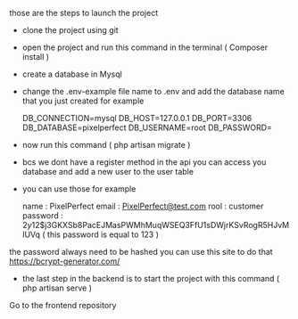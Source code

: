 those are the steps to launch the project
- clone the project using git
- open the project and run this command in the terminal ( Composer install )
- create a database in Mysql 
- change  the .env-example file name to .env and add the database  name that you just created 
for example 

    DB_CONNECTION=mysql
    DB_HOST=127.0.0.1
    DB_PORT=3306
    DB_DATABASE=pixelperfect
    DB_USERNAME=root
    DB_PASSWORD=


- now run this command ( php artisan migrate )
- bcs we dont have a register method in the api you can access you database and add a new user to the user table 
- you can use those for example

    name : PixelPerfect 
    email : PixelPerfect@test.com
    rool : customer 
    password : $2y$12$j3GKXSb8PacEJMasPWMhMuqWSEQ3FfU1sDWjrKSvRogR5HJvMlUVq    ( this password is equal to 123 ) 

the password always need to be hashed you can use this site to do that  https://bcrypt-generator.com/

- the last step in the backend is to start the project with this command ( php artisan serve  )

Go to the frontend repository 
